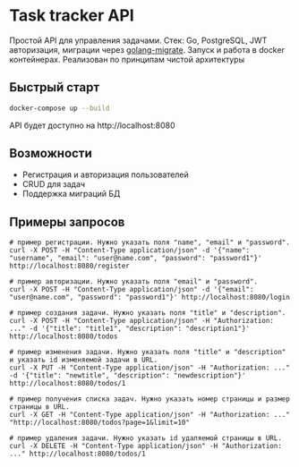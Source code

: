 # Task tracker API

Простой API для управления задачами.
Стек: Go, PostgreSQL, JWT авторизация, миграции через [golang-migrate](https://github.com/golang-migrate/migrate).
Запуск и работа в docker контейнерах. Реализован по принципам чистой архитектуры

## Быстрый старт

```bash
docker-compose up --build
```
API будет доступно на http://localhost:8080

## Возможности

- Регистрация и авторизация пользователей
- CRUD для задач
- Поддержка миграций БД

## Примеры запросов

```
# пример регистрации. Нужно указать поля "name", "email" и "password".
curl -X POST -H "Content-Type application/json" -d '{"name": "username", "email": "user@name.com", "password": "password1"}' http://localhost:8080/register

# пример авторизации. Нужно указать поля "email" и "password".
curl -X POST -H "Content-Type application/json" -d '{"email": "user@name.com", "password": "password1"}' http://localhost:8080/login

# пример создания задачи. Нужно указать поля "title" и "description".
curl -X POST -H "Content-Type application/json" -H "Authorization: ..." -d '{"title": "title1", "description": "description1"}' http://localhost:8080/todos

# пример изменения задачи. Нужно указать поля "title" и "description" и указать id изменяемой задачи в URL.
curl -X PUT -H "Content-Type application/json" -H "Authorization: ..." -d '{"title": "newtitle", "description": "newdescription"}' http://localhost:8080/todos/1

# пример получения списка задач. Нужно указать номер страницы и размер страницы в URL.
curl -X GET -H "Content-Type application/json" -H "Authorization: ..." "http://localhost:8080/todos?page=1&limit=10"

# пример удаления задачи. Нужно указать id удаляемой страницы в URL.
curl -X DELETE -H "Content-Type application/json" -H "Authorization: ..." http://localhost:8080/todos/1
```
